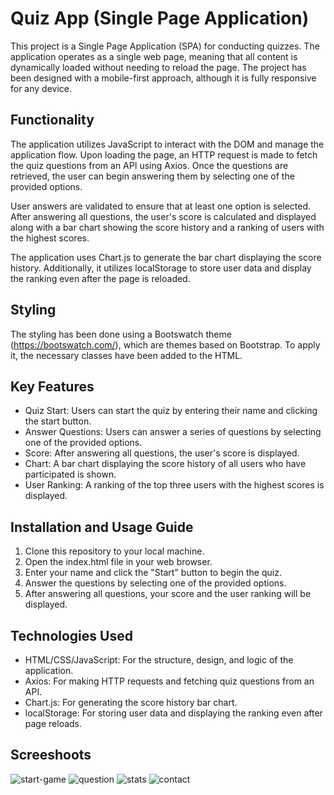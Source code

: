 # Quiz App (Single Page Application)
This project is a Single Page Application (SPA) for conducting quizzes. The application operates as a single web page, meaning that all content is dynamically loaded without needing to reload the page. The project has been designed with a mobile-first approach, although it is fully responsive for any device.

## Functionality
The application utilizes JavaScript to interact with the DOM and manage the application flow. Upon loading the page, an HTTP request is made to fetch the quiz questions from an API using Axios. Once the questions are retrieved, the user can begin answering them by selecting one of the provided options.

User answers are validated to ensure that at least one option is selected. After answering all questions, the user's score is calculated and displayed along with a bar chart showing the score history and a ranking of users with the highest scores.

The application uses Chart.js to generate the bar chart displaying the score history. Additionally, it utilizes localStorage to store user data and display the ranking even after the page is reloaded.

## Styling
The styling has been done using a Bootswatch theme (https://bootswatch.com/), which are themes based on Bootstrap. To apply it, the necessary classes have been added to the HTML.

## Key Features
- Quiz Start: Users can start the quiz by entering their name and clicking the start button.
- Answer Questions: Users can answer a series of questions by selecting one of the provided options.
- Score: After answering all questions, the user's score is displayed.
- Chart: A bar chart displaying the score history of all users who have participated is shown.
- User Ranking: A ranking of the top three users with the highest scores is displayed.

## Installation and Usage Guide
1. Clone this repository to your local machine.
2. Open the index.html file in your web browser.
3. Enter your name and click the "Start" button to begin the quiz.
4. Answer the questions by selecting one of the provided options.
5. After answering all questions, your score and the user ranking will be displayed.

## Technologies Used
- HTML/CSS/JavaScript: For the structure, design, and logic of the application.
- Axios: For making HTTP requests and fetching quiz questions from an API.
- Chart.js: For generating the score history bar chart.
- localStorage: For storing user data and displaying the ranking even after page reloads.

## Screeshoots
![start-game](https://github.com/JCLLacruz/quiz_proyect/assets/155624350/c56e21a5-1468-4cc5-b2bd-6c92d687e8a4)
![question](https://github.com/JCLLacruz/quiz_proyect/assets/155624350/c6a772fc-f128-471e-81eb-52820af7818f)
![stats](https://github.com/JCLLacruz/quiz_proyect/assets/155624350/531309dd-8544-43d0-8737-5802f1832628)
![contact](https://github.com/JCLLacruz/quiz_proyect/assets/155624350/1f990e05-4d3a-4e38-b3f5-87f12c7c14f9)
